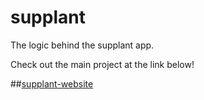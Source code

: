 # supplant

The logic behind the supplant app.

Check out the main project at the link below!

##[supplant-website](https://github.com/allanhechen/supplant-website)
